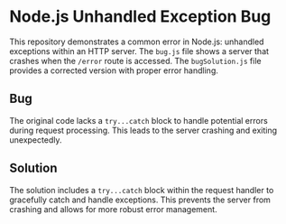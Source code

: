 # Node.js Unhandled Exception Bug

This repository demonstrates a common error in Node.js: unhandled exceptions within an HTTP server.  The `bug.js` file shows a server that crashes when the `/error` route is accessed.  The `bugSolution.js` file provides a corrected version with proper error handling.

## Bug

The original code lacks a `try...catch` block to handle potential errors during request processing.  This leads to the server crashing and exiting unexpectedly. 

## Solution

The solution includes a `try...catch` block within the request handler to gracefully catch and handle exceptions.  This prevents the server from crashing and allows for more robust error management.
